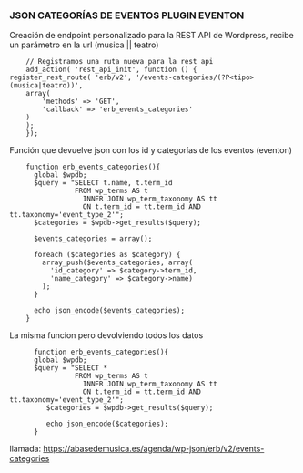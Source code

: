### JSON CATEGORÍAS DE EVENTOS PLUGIN EVENTON


Creación de endpoint personalizado para la REST API de Wordpress, recibe un parámetro en la url (musica || teatro)


        // Registramos una ruta nueva para la rest api
        add_action( 'rest_api_init', function () {
	register_rest_route( 'erb/v2', '/events-categories/(?P<tipo>(musica|teatro))',
		array(
			'methods' => 'GET', 
			'callback' => 'erb_events_categories'
		)
	    );
        });


Función que devuelve json con los id y categorías de los eventos (eventon)
    
        function erb_events_categories(){
          global $wpdb;
          $query = "SELECT t.name, t.term_id 
                    FROM wp_terms AS t 
                      INNER JOIN wp_term_taxonomy AS tt 
                      ON t.term_id = tt.term_id AND tt.taxonomy='event_type_2'";
          $categories = $wpdb->get_results($query);

          $events_categories = array();

          foreach ($categories as $category) {
            array_push($events_categories, array(
              'id_category' => $category->term_id,
              'name_category' => $category->name)
            );
          }

          echo json_encode($events_categories);
        }
  
  La misma funcion pero devolviendo todos los datos
  
          function erb_events_categories(){
          global $wpdb;
          $query = "SELECT * 
                    FROM wp_terms AS t 
                      INNER JOIN wp_term_taxonomy AS tt 
                      ON t.term_id = tt.term_id AND tt.taxonomy='event_type_2'";
             $categories = $wpdb->get_results($query);

             echo json_encode($categories);
          }
  
  llamada: https://abasedemusica.es/agenda/wp-json/erb/v2/events-categories
  
